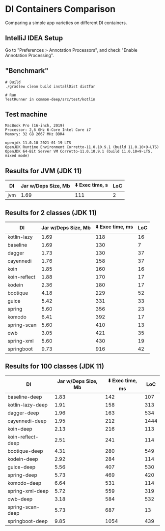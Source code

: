# DI Containers Comparison

Comparing a simple app varieties on different DI containers.

## IntelliJ IDEA Setup

Go to "Preferences > Annotation Processors", and check "Enable Annotation
Processing".

## "Benchmark"

```
# Build
./gradlew clean build installDist distTar

# Run
TestRunner in common-deep/src/test/kotlin
```

## Test machine

```
MacBook Pro (16-inch, 2019)
Processor: 2,6 GHz 6-Core Intel Core i7
Memory: 32 GB 2667 MHz DDR4

openjdk 11.0.10 2021-01-19 LTS
OpenJDK Runtime Environment Corretto-11.0.10.9.1 (build 11.0.10+9-LTS)
OpenJDK 64-Bit Server VM Corretto-11.0.10.9.1 (build 11.0.10+9-LTS, mixed mode)
```

## Results for JVM (JDK 11)

|DI|Jar w/Deps Size, Mb|:arrow_down: Exec time, s|LoC|
|----|----|----|----|
|jvm|1.69|111|2|

## Results for 2 classes (JDK 11)
|DI|Jar w/Deps Size, Mb|:arrow_down: Exec time, ms|LoC|
|----|----|----|----|
|kotlin-lazy|1.69|118|16|
|baseline|1.69|130|7|
|dagger|1.73|130|37|
|cayennedi|1.76|158|37|
|koin|1.85|160|16|
|koin-reflect|1.88|170|17|
|kodein|2.36|180|17|
|bootique|4.18|229|52|
|guice|5.42|331|33|
|spring|5.60|356|23|
|komodo|6.41|392|17|
|spring-scan|5.60|410|13|
|owb|3.05|421|35|
|spring-xml|5.60|430|19|
|springboot|9.73|916|42|

## Results for 100 classes (JDK 11)
|DI|Jar w/Deps Size, Mb|:arrow_down: Exec time, ms|LoC|
|----|----|----|----|
|baseline-deep|1.83|142|107|
|kotlin-lazy-deep|1.91|158|313|
|dagger-deep|1.96|163|534|
|cayennedi-deep|1.95|212|1444|
|koin-deep|2.13|216|113|
|koin-reflect-deep|2.51|241|114|
|bootique-deep|4.31|280|549|
|kodein-deep|2.92|284|114|
|guice-deep|5.56|407|530|
|spring-deep|5.73|469|420|
|komodo-deep|6.64|531|114|
|spring-xml-deep|5.72|559|319|
|owb-deep|3.18|584|532|
|spring-scan-deep|5.73|687|13|
|springboot-deep|9.85|1054|439|
